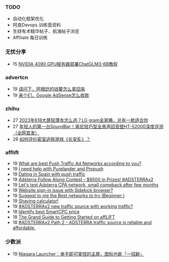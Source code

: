 ### TODO
-  自动化框架优化
-  阿良Devops 训练营资料
-  生财有术精华帖子、航海帖子浏览
-  Affiliate 每日训练

### 无忧分享
<!-- ruyo:START -->
-  15 [NVIDIA 4090 GPU服务器部署ChatGLM3-6B教程](https://51.ruyo.net/18538.html)<!-- ruyo:END -->

### advertcn
<!-- advertcn:START -->
-  19 [请问下，阿根廷的钱要怎么拿回来](https://www.advertcn.com/forum.php?mod=viewthread&tid=112977)
-  19 [来个们，Google AdSense怎么收款](https://www.advertcn.com/forum.php?mod=viewthread&tid=112976)<!-- advertcn:END -->

### zhihu
<!-- zhihu:START -->
-  27 [2023年618大屏轻薄本怎么选？LG gram全家桶，总有一款适合你](http://zhuanlan.zhihu.com/p/632641888?utm_campaign=rss&utm_medium=rss&utm_source=rss&utm_content=title)
-  27 [年轻人的第一台SoundBar！索尼轻巧型全景声回音壁HT-S2000深度评测（全网首发）](http://zhuanlan.zhihu.com/p/630990296?utm_campaign=rss&utm_medium=rss&utm_source=rss&utm_content=title)
-  26 [如何评价密室逃脱游戏《长安乱》？](http://www.zhihu.com/question/563950552/answer/3045961312?utm_campaign=rss&utm_medium=rss&utm_source=rss&utm_content=title)<!-- zhihu:END -->

### afflift
<!-- afflift:START -->
-  19 [What are best Push Traffic Ad Networks according to you?](https://afflift.com/f/threads/what-are-best-push-traffic-ad-networks-according-to-you.11953/)
-  19 [I need help with Purelander and Propush](https://afflift.com/f/threads/i-need-help-with-purelander-and-propush.12053/)
-  19 [Dating in Spain with push traffic](https://afflift.com/f/threads/dating-in-spain-with-push-traffic.12057/)
-  19 [Adsterra Follow Along Contest - $9500 in Prizes! #ADSTERRAx2](https://afflift.com/f/threads/adsterra-follow-along-contest-9500-in-prizes-adsterrax2.11948/)
-  19 [Let&#39;s test Adsterra CPA network, small comeback after few months](https://afflift.com/f/threads/lets-test-adsterra-cpa-network-small-comeback-after-few-months.12058/)
-  19 [Website sign-in issue with Sidekick browser?](https://afflift.com/f/threads/website-sign-in-issue-with-sidekick-browser.12051/)
-  19 [Suggest to me the Best networks to try &lpar;Beginner &rpar;](https://afflift.com/f/threads/suggest-to-me-the-best-networks-to-try-beginner.12056/)
-  19 [Shaving calculator!](https://afflift.com/f/threads/shaving-calculator.12025/)
-  19 [#ADSTERRAx2 new traffic source with working traffic?](https://afflift.com/f/threads/adsterrax2-new-traffic-source-with-working-traffic.12055/)
-  18 [Identify best SmartCPC price](https://afflift.com/f/threads/identify-best-smartcpc-price.12048/)
-  18 [The Grand Guide to Getting Started on affLIFT](https://afflift.com/f/threads/the-grand-guide-to-getting-started-on-afflift.8141/)
-  18 [#ADSTERRAx2 Path 2 - ADSTERRA traffic source is reliable and affordable.](https://afflift.com/f/threads/adsterrax2-path-2-adsterra-traffic-source-is-reliable-and-affordable.11986/)<!-- afflift:END -->

### 少数派
<!-- sspai:START -->
-  19 [Niagara Launcher：单手即可掌控的主屏，图标也能「一招鲜」](https://sspai.com/post/84498)<!-- sspai:END -->
